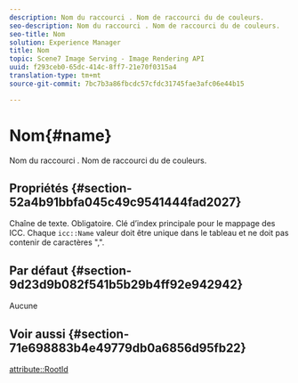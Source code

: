 ```yaml
---
description: Nom du raccourci . Nom de raccourci du de couleurs.
seo-description: Nom du raccourci . Nom de raccourci du de couleurs.
seo-title: Nom
solution: Experience Manager
title: Nom
topic: Scene7 Image Serving - Image Rendering API
uuid: f293ceb0-65dc-414c-8ff7-21e70f0315a4
translation-type: tm+mt
source-git-commit: 7bc7b3a86fbcdc57cfdc31745fae3afc06e44b15

---
```



# Nom{#name}

Nom du raccourci . Nom de raccourci du de couleurs.

## Propriétés {#section-52a4b91bbfa045c49c9541444fad2027}

Chaîne de texte. Obligatoire. Clé d’index principale pour le mappage des  ICC. Chaque `icc::Name` valeur doit être unique dans le tableau et ne doit pas contenir de caractères &quot;,&quot;.

## Par défaut {#section-9d23d9b082f541b5b29b4ff92e942942}

Aucune

## Voir aussi {#section-71e698883b4e49779db0a6856d95fb22}

[attribute::RootId](../../../../../ir-api/material-cat/image-rendering-api-ref/c-ir-material-catalog/c-ir-attributes-reference/r-ir-rootid.md#reference-54b42b7125824be593378c1accb70d5a)

